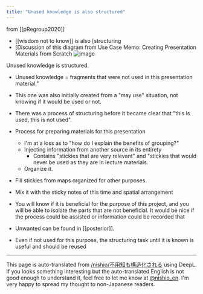 ```yaml
---
title: "Unused knowledge is also structured"
---
```


from [[pRegroup2020]]
- [[wisdom not to know]] is also [structuring
- [Discussion of this diagram from Use Case Memo: Creating Presentation Materials from Scratch
![image](https://gyazo.com/7b39ccff2b3972e5dbd5ffae913ef11d/thumb/1000)

Unused knowledge is structured.
- Unused knowledge = fragments that were not used in this presentation material."
- This one was also initially created from a "may use" situation, not knowing if it would be used or not.
- There was a process of structuring before it became clear that "this is used, this is not used".

- Process for preparing materials for this presentation
    - I'm at a loss as to "how do I explain the benefits of grouping?"
    - Injecting information from another source in its entirety
        - Contains "stickies that are very relevant" and "stickies that would never be used as they are in lecture materials.
    - Organize it.

- Fill stickies from maps organized for other purposes.
- Mix it with the sticky notes of this time and spatial arrangement
- You will know if it is beneficial for the purpose of this project, and you will be able to isolate the parts that are not beneficial.
It would be nice if the process could be assisted or information could be recorded that

- Unwanted can be found in [[posterior]].

- Even if not used for this purpose, the structuring task until it is known is useful and should be reused

---
This page is auto-translated from [/nishio/不用知も構造化される](https://scrapbox.io/nishio/不用知も構造化される) using DeepL. If you looks something interesting but the auto-translated English is not good enough to understand it, feel free to let me know at [@nishio_en](https://twitter.com/nishio_en). I'm very happy to spread my thought to non-Japanese readers.